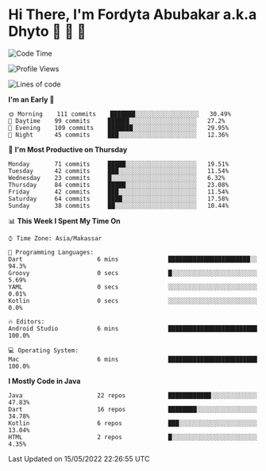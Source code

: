 # Hi There, I'm Fordyta Abubakar a.k.a Dhyto 👋 👋 👋 

<!--
**DhytoDev/dhytodev** is a ✨ _special_ ✨ repository because its `README.md` (this file) appears on your GitHub profile.

Here are some ideas to get you started:

- 🔭 I’m currently working on ...
- 🌱 I’m currently learning ...
- 👯 I’m looking to collaborate on ...
- 🤔 I’m looking for help with ...
- 💬 Ask me about ...
- 📫 How to reach me: ...
- 😄 Pronouns: ...
- ⚡ Fun fact: ...
-->

<!--START_SECTION:waka-->
![Code Time](http://img.shields.io/badge/Code%20Time-0%20secs-blue)

![Profile Views](http://img.shields.io/badge/Profile%20Views-8-blue)

![Lines of code](https://img.shields.io/badge/From%20Hello%20World%20I%27ve%20Written-134%20Thousand%20lines%20of%20code-blue)

**I'm an Early 🐤** 

```text
🌞 Morning    111 commits    ███████░░░░░░░░░░░░░░░░░░   30.49% 
🌆 Daytime    99 commits     ██████░░░░░░░░░░░░░░░░░░░   27.2% 
🌃 Evening    109 commits    ███████░░░░░░░░░░░░░░░░░░   29.95% 
🌙 Night      45 commits     ███░░░░░░░░░░░░░░░░░░░░░░   12.36%

```
📅 **I'm Most Productive on Thursday** 

```text
Monday       71 commits     █████░░░░░░░░░░░░░░░░░░░░   19.51% 
Tuesday      42 commits     ███░░░░░░░░░░░░░░░░░░░░░░   11.54% 
Wednesday    23 commits     █░░░░░░░░░░░░░░░░░░░░░░░░   6.32% 
Thursday     84 commits     █████░░░░░░░░░░░░░░░░░░░░   23.08% 
Friday       42 commits     ███░░░░░░░░░░░░░░░░░░░░░░   11.54% 
Saturday     64 commits     ████░░░░░░░░░░░░░░░░░░░░░   17.58% 
Sunday       38 commits     ██░░░░░░░░░░░░░░░░░░░░░░░   10.44%

```


📊 **This Week I Spent My Time On** 

```text
⌚︎ Time Zone: Asia/Makassar

💬 Programming Languages: 
Dart                     6 mins              ███████████████████████░░   94.3% 
Groovy                   0 secs              █░░░░░░░░░░░░░░░░░░░░░░░░   5.69% 
YAML                     0 secs              ░░░░░░░░░░░░░░░░░░░░░░░░░   0.01% 
Kotlin                   0 secs              ░░░░░░░░░░░░░░░░░░░░░░░░░   0.0%

🔥 Editors: 
Android Studio           6 mins              █████████████████████████   100.0%

💻 Operating System: 
Mac                      6 mins              █████████████████████████   100.0%

```

**I Mostly Code in Java** 

```text
Java                     22 repos            ████████████░░░░░░░░░░░░░   47.83% 
Dart                     16 repos            ████████░░░░░░░░░░░░░░░░░   34.78% 
Kotlin                   6 repos             ███░░░░░░░░░░░░░░░░░░░░░░   13.04% 
HTML                     2 repos             █░░░░░░░░░░░░░░░░░░░░░░░░   4.35%

```



 Last Updated on 15/05/2022 22:26:55 UTC
<!--END_SECTION:waka-->
